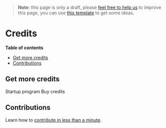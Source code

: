 > **Note**: this page is only a draft, please [feel free to help us](#contributions) to improve this page, you can use [this template](https://github.com/esri-es/awesome-arcgis/blob/master/RESOURCE_PAGE_TEMPLATE.md) to get some ideas.

# Credits
<!-- START doctoc generated TOC please keep comment here to allow auto update -->
<!-- DON'T EDIT THIS SECTION, INSTEAD RE-RUN doctoc TO UPDATE -->
**Table of contents**

- [Get more credits](#get-more-credits)
- [Contributions](#contributions)

<!-- END doctoc generated TOC please keep comment here to allow auto update -->


## Get more credits

Startup program
Buy credits

## Contributions

Learn how to [contribute in less than a minute](https://github.com/hhkaos/awesome-arcgis/blob/master/CONTRIBUTING.md).